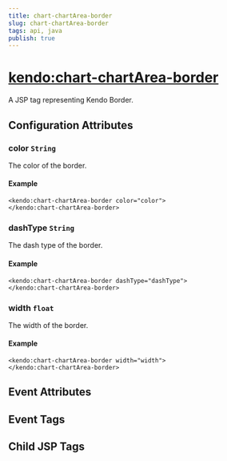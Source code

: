 ```yaml
---
title: chart-chartArea-border
slug: chart-chartArea-border
tags: api, java
publish: true
---
```


# <kendo:chart-chartArea-border>
A JSP tag representing Kendo Border.

## Configuration Attributes


### color `String`

The color of the border.

#### Example
    <kendo:chart-chartArea-border color="color">
    </kendo:chart-chartArea-border>
    

### dashType `String`

The dash type of the border.

#### Example
    <kendo:chart-chartArea-border dashType="dashType">
    </kendo:chart-chartArea-border>
    

### width `float`

The width of the border.

#### Example
    <kendo:chart-chartArea-border width="width">
    </kendo:chart-chartArea-border>
    

## Event Attributes


## Event Tags


## Child JSP Tags

